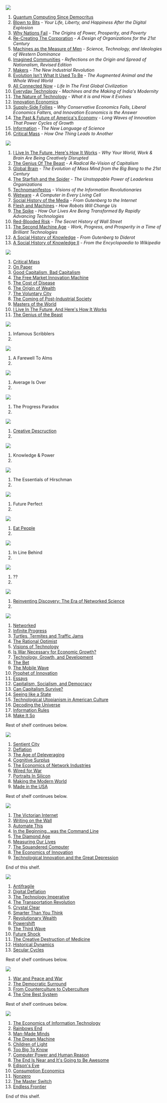 [![](http://i.imgur.com/Q1pvt9r.jpg)](http://i.imgur.com/Q1pvt9r.jpg)

1. [Quantum Computing Since Democritus](http://www.amazon.com/Quantum-Computing-since-Democritus-Aaronson/dp/0521199565)
2. [Blown to Bits](http://www.amazon.com/Blown-Bits-Liberty-Happiness-Explosion/dp/0137135599) - *Your Life, Liberty, and Happiness After the Digital Explosion*
3. [Why Nations Fail](http://www.amazon.com/Why-Nations-Fail-Origins-Prosperity/dp/0307719219) - *The Origins of Power, Prosperity, and Poverty*
4. [Re-Creating The Corporation](http://www.amazon.com/Re-Creating-Corporation-Design-Organizations-Century/dp/0195123875) - *A Design of Organizations for the 21st Century*
5. [Machines as the Measure of Men](http://www.amazon.com/Machines-Measure-Men-Technology-Comparative/dp/0801497604) - *Science, Technology, and Ideologies of Western Dominance*
6. [Imagined Communities](http://www.amazon.com/Imagined-Communities-Reflections-Nationalism-Revised/dp/1844670864) - *Reflections on the Origin and Spread of Nationalism, Revised Edition*
7. [Makers](http://www.amazon.com/Makers-The-New-Industrial-Revolution/dp/0307720950) - *The New Industrial Revolution*
8. [Evolution Isn't What It Used To Be](http://www.amazon.com/Evolution-Isnt-What-Used-Augmented/dp/0716729989) - *The Augmented Animal and the Whole Wired World*
9. [All Connected Now](http://www.amazon.com/All-Connected-Now-Global-Civilization/dp/081334154X) - *Life In The First Global Civilization*
10. [Everyday Technology](http://www.amazon.com/Everyday-Technology-Machines-Modernity-science-culture-ebook/dp/B00D4M899U) - *Machines and the Making of India's Modernity*
11. [The Nature of Technology](http://www.amazon.com/Nature-Technology-What-How-Evolves-ebook/dp/B002ISDCKW) - *What it is and How it Evolves*
12. [Innovation Economics](http://www.amazon.com/Innovation-Economics-Robert-D-Atkinson-ebook/dp/B008X8L06O)
13. [Supply-Side Follies](http://www.amazon.com/Supply-Side-Follies-Conservative-Economics-Innovation-ebook/dp/B00BZE493O) - *Why Conservative Economics Fails, Liberal Economics Falters, and Innovation Economics is the Answer*
14. [The Past & Future of America's Economy](http://www.amazon.com/Past-Future-Americas-Economy-Innovation/dp/1845425766) - *Long Waves of Innovation That Power Cycles of Growth*
15. [Information](http://www.amazon.com/Information-Hans-Christian-von-Baeyer/dp/0674018575) - *The New Language of Science*
16. [Critical Mass](http://www.amazon.com/Critical-Mass-Thing-Leads-Another/dp/0374530416) - *How One Thing Leads to Another*

[![](http://i.imgur.com/eqX59aD.jpg)](http://i.imgur.com/eqX59aD.jpg)

1. [I Live In The Future, Here's How It Works](http://www.amazon.com/Live-Future-Heres-How-Works/dp/0307591123) - *Why Your World, Work & Brain Are Being Creatively Disrupted*
2. [The Genius Of The Beast](http://www.amazon.com/The-Genius-Beast-Re-Vision-Capitalism-ebook/dp/B00C4B2GB4) - *A Radical Re-Vision of Capitalism*
3. [Global Brain](http://www.amazon.com/Global-Brain-Evolution-Mass-Century/dp/0471419192) - *The Evolution of Mass Mind from the Big Bang to the 21st Century*
4. [The Starfish and the Spider](http://www.amazon.com/The-Starfish-Spider-Unstoppable-Organizations/dp/1591841836) - *The Unstoppable Power of Leaderless Organizations*
5. [Technomanifestos](http://www.amazon.com/Technomanifestos-Information-Revolutionaries-Adam-Brate/dp/1587991039) - *Visions of the Information Revolutionaries*
6. [Wetware](http://www.amazon.com/Wetware-Computer-Every-Living-Cell/dp/0300167849) - *A Computer in Every Living Cell*
7. [Social History of the Media](http://www.amazon.com/Social-History-Media-Gutenberg-Internet/dp/0745644953) - *From Gutenberg to the Internet*
8. [Flesh and Machines](http://www.amazon.com/Flesh-Machines-Robots-Will-Change/dp/037572527X) - *How Robots Will Change Us*
9. [The Spike](http://www.amazon.com/The-Spike-Transformed-Advancing-Technologies/dp/031287782X) - *How Our Lives Are Being Transformed By Rapidly Advancing Technologies*
10. [Red-Blooded Risk](http://www.amazon.com/Red-Blooded-Risk-Secret-History-Street/dp/1118043863) - *The Secret History of Wall Street*
11. [The Second Machine Age](http://www.amazon.com/The-Second-Machine-Age-Technologies/dp/0393239357) - *Work, Progress, and Prosperity in a Time of Brilliant Technologies*
12. [A Social History of Knowledge](http://www.amazon.com/Social-History-Knowledge-Gutenberg-Diderot/dp/0745624855) - *From Gutenberg to Diderot*
13. [A Social History of Knowledge II](http://www.amazon.com/Social-History-Knowledge-Encyclopaedia-Wikipedia/dp/0745650430) - *From the Encyclopaedia to Wikipedia*

[![](http://i.imgur.com/n48qpSO.jpg)](http://i.imgur.com/n48qpSO.jpg)

1. [Critical Mass](http://www.amazon.com/Critical-Mass-Philip-Ball-ebook/dp/B008BJ0HQ4/)
2. [On Paper](http://www.amazon.com/On-Paper-Everything-Two-Thousand-Year-History/dp/0307266427)
3. [Good Capitalism, Bad Capitalism](http://www.amazon.com/Good-Capitalism-Economics-Growth-Prosperity-ebook/dp/B0015DYG9C)
4. [The Free Market Innovation Machine](http://www.amazon.com/Free-Market-Innovation-Machine-Analyzing-Capitalism-ebook/dp/B00J0HCLB0/)
5. [The Cost of Disease](http://www.amazon.com/Cost-Disease-Computers-Cheaper-Health-ebook/dp/B009B5STCG)
6. [The Origin of Wealth](http://www.amazon.com/Origin-Wealth-Remaking-Economics-Business/dp/1422121038)
7. [The Voluntary City](http://www.amazon.com/Voluntary-City-Community-Economics-Cognition/dp/0472088378)
8. [The Coming of Post-Industrial Society](http://www.amazon.com/The-Coming-Post-Industrial-Society-Forecasting/dp/0465097138)
9. [Masters of the World](http://www.amazon.com/Masters-Word-Media-Shaped-History/dp/080212139X)
10. [I Live In The Future, And Here's How It Works](http://www.amazon.com/Live-Future-Heres-How-Works/dp/0307591123)
11. [The Genius of the Beast](http://www.amazon.com/The-Genius-Beast-Re-Vision-Capitalism/dp/1616144785)

[![](http://i.imgur.com/C5ErIVY.jpg)](http://i.imgur.com/C5ErIVY.jpg)

1. Infamous Scribblers
2. 

[![](http://i.imgur.com/Xzk7nzU.jpg)](http://i.imgur.com/Xzk7nzU.jpg)

1. A Farewell To Alms
2. 

[![](http://i.imgur.com/vm02Z14.jpg)](http://i.imgur.com/vm02Z14.jpg)

1. Average Is Over
2. 

[![](http://i.imgur.com/Mg8J5S2.jpg)](http://i.imgur.com/Mg8J5S2.jpg)

1. The Progress Paradox
2. 

[![](http://i.imgur.com/Ey7MmZi.jpg)](http://i.imgur.com/Ey7MmZi.jpg)

1. [Creative Descruction](http://www.amazon.com/Creative-Destruction-Underperform-Market-And-Successfully/dp/038550134X)
2. 

[![](http://i.imgur.com/psLRlOX.jpg)](http://i.imgur.com/psLRlOX.jpg)

1. Knowledge & Power
2. 

[![](http://i.imgur.com/LlKigzO.jpg)](http://i.imgur.com/LlKigzO.jpg)

1. The Essentials of Hirschman
2. 

[![](http://i.imgur.com/U4iitT7.jpg)](http://i.imgur.com/U4iitT7.jpg)

1. Future Perfect
2. 

[![](http://i.imgur.com/AIHhUsv.jpg)](http://i.imgur.com/AIHhUsv.jpg)

1. [Eat People](http://www.amazon.com/Eat-People-Unapologetic-Game-Changing-Entrepreneurs/dp/1591845424)
2. 

[![](http://i.imgur.com/SVqN0eH.jpg)](http://i.imgur.com/SVqN0eH.jpg)

1. In Line Behind
2. 

[![](http://i.imgur.com/1Mu7lte.jpg)](http://i.imgur.com/1Mu7lte.jpg)

1. ??
2. 

[![](http://i.imgur.com/uJe1Cwk.jpg)](http://i.imgur.com/uJe1Cwk.jpg)

1. [Reinventing Discovery: The Era of Networked Science](http://www.amazon.com/Reinventing-Discovery-The-Networked-Science/dp/0691148902)
2. 

[![](http://i.imgur.com/eU6oXWC.jpg)](http://i.imgur.com/eU6oXWC.jpg)

1. [Networked](http://www.amazon.com/Networked-New-Social-Operating-System/dp/0262526166)
2. [Infinite Progress](http://www.amazon.com/Infinite-Progress-Internet-Technology-Ignorance/dp/1608324044)
3. [Turtles, Termites and Traffic Jams](http://www.amazon.com/Turtles-Termites-Traffic-Jams-Explorations/dp/0262680939)
4. [The Rational Optimist](http://www.amazon.com/Rational-Optimist-Prosperity-Evolves-P-S/dp/0061452068)
5. [Visions of Technology](http://www.amazon.com/Visions-Technology-Century-Machines-Systems/dp/0684863111)
6. [Is War Necessary for Economic Growth?](http://www.amazon.com/War-Necessary-Economic-Growth-Procurement/dp/0195188047)
7. [Technology, Growth, and Development](http://www.amazon.com/Technology-Growth-Development-Innovation-Perspective/dp/0195118715)
8. [The Bet](http://www.amazon.com/The-Bet-Ehrlich-Julian-Gamble/dp/0300198973)
9. [The Mobile Wave](http://www.amazon.com/The-Mobile-Wave-Intelligence-Everything/dp/1593157207)
10. [Prophet of Innovation](http://www.amazon.com/Prophet-Innovation-Schumpeter-Creative-Destruction/dp/0674034813)
11. [Essays](http://www.amazon.com/Essays-Entrepreneurs-Innovations-Evolution-Capitalism/dp/0887387640)
12. [Capitalism, Socialism, and Democracy](http://www.amazon.com/Capitalism-Socialism-Democracy-Third-Edition/dp/0061561614)
13. [Can Capitalism Survive?](http://www.amazon.com/Can-Capitalism-Survive-Creative-Destruction/dp/0061928011)
14. [Seeing like a State](http://www.amazon.com/Seeing-like-State-Certain-Condition/dp/0300078153)
15. [Technological Utopianism in American Culture](http://www.amazon.com/Technological-Utopianism-American-Culture-Howard/dp/0815630611)
16. [Decoding the Universe](http://www.amazon.com/Decoding-Universe-Information-Explaining-Everything/dp/0143038397)
17. [Information Rules](http://www.amazon.com/Information-Rules-Strategic-Network-Economy/dp/087584863X)
18. [Make It So](http://www.amazon.com/Make-So-Interaction-Lessons-Science/dp/1933820985)

Rest of shelf continues below.

[![](http://i.imgur.com/L5as1Yv.jpg)](http://i.imgur.com/L5as1Yv.jpg)

1. [Sentient City](http://www.amazon.com/Sentient-City-Ubiquitous-Computing-Architecture/dp/0262515865)
2. [Deflation](http://www.amazon.com/Deflation-Gary-Shilling-ebook/dp/B000FA5L40)
3. [The Age of Deleveraging](http://www.amazon.com/Age-Deleveraging-Updated-Investment-Strategies/dp/111815018X)
4. [Cognitive Surplus](http://www.amazon.com/Cognitive-Surplus-Technology-Consumers-Collaborators/dp/0143119583)
5. [The Economics of Network Industries](http://www.amazon.com/Economics-Network-Industries-Oz-Shy/dp/0521805007)
6. [Wired for War](http://www.amazon.com/Wired-War-Robotics-Revolution-Conflict/dp/0143116843)
7. [Portraits In Silicon](http://www.amazon.com/Portraits-Silicon-Robert-Slater/dp/0262691310)
8. [Making the Modern World](http://www.amazon.com/Making-Modern-World-Materials-Dematerialization/dp/1119942535)
9. [Made in the USA](http://www.amazon.com/Made-USA-Retreat-American-Manufacturing/dp/0262019388)

Rest of shelf continues below.

[![](http://i.imgur.com/k6qPi4c.jpg)](http://i.imgur.com/k6qPi4c.jpg)

1. [The Victorian Internet](http://www.amazon.com/Victorian-Internet-Remarkable-Nineteenth--line/dp/162040592X)
2. [Writing on the Wall](http://www.amazon.com/Writing-Wall-Social-Media-First/dp/1620402858)
3. [Automate This](http://www.amazon.com/Automate-This-Algorithms-Markets-World/dp/1591846528)
4. [In the Beginning...was the Command Line](http://www.amazon.com/Beginning-was-Command-Line/dp/0380815931)
5. [The Diamond Age](http://www.amazon.com/Diamond-Age-Illustrated-Primer-Spectra/dp/0553380966)
6. [Measuring Our Lives](http://www.amazon.com/Mismeasuring-Our-Lives-Why-Doesnt/dp/1595585192)
7. [The Squandered Computer](http://www.amazon.com/Squandered-Computer-Evaluating-Information-Technologies/dp/0962041319)
8. [The Economics of Innovation](http://www.amazon.com/Economics-Innovation-G-M-Peter-Swann/dp/1848440278)
9. [Technological Innovation and the Great Depression](http://www.amazon.com/Technological-Innovation-Great-Depression-Szostak/dp/0813389410)

End of this shelf.

[![](http://i.imgur.com/WQHy7wg.jpg)](http://i.imgur.com/WQHy7wg.jpg)

1. [Antifragile](http://www.amazon.com/Antifragile-Things-That-Disorder-Incerto/dp/0812979680)
2. [Digital Deflation](http://www.amazon.com/Digital-Deflation-Graham-Tanaka/dp/0071498990)
3. [The Technology Imperative](http://www.amazon.com/The-Technology-Imperative-Gregory-Tassey/dp/1848444699)
4. [The Transportation Revolution](http://www.amazon.com/Transportation-Revolution-1815-1860-Economic-History/dp/0873321014)
5. [Crystal Clear](http://www.amazon.com/Crystal-Clear-Struggle-Communications-Technology/dp/0470046066)
6. [Smarter Than You Think](http://www.amazon.com/Smarter-Than-You-Think-Technology/dp/0143125826)
7. [Revolutionary Wealth](http://www.amazon.com/Revolutionary-Wealth-created-change-lives/dp/038552207X)
8. [Powershift](http://www.amazon.com/Powershift-Knowledge-Wealth-Violence-Century/dp/0553292153)
9. [The Third Wave](http://www.amazon.com/The-Third-Wave-Alvin-Toffler/dp/0553246984)
10. [Future Shock](http://www.amazon.com/Future-Shock-Alvin-Toffler/dp/0553277375)
11. [The Creative Destruction of Medicine](http://www.amazon.com/Creative-Destruction-Medicine-Digital-Revolution/dp/0465061834)
12. [Historical Dynamics](http://www.amazon.com/Historical-Dynamics-Princeton-Studies-Complexity/dp/0691116695)
13. [Secular Cycles](http://www.amazon.com/Secular-Cycles-Peter-Turchin/dp/0691136963)

Rest of shelf continues below.

[![](http://i.imgur.com/PYmmPQu.jpg)](http://i.imgur.com/PYmmPQu.jpg)

1. [War and Peace and War](http://www.amazon.com/War-Peace-Rise-Fall-Empires/dp/0452288193)
2. [The Democratic Surround](http://www.amazon.com/The-Democratic-Surround-Multimedia-Psychedelic/dp/0226817466)
3. [From Counterculture to Cyberculture](http://www.amazon.com/From-Counterculture-Cyberculture-Stewart-Utopianism/dp/0226817423)
4. [The One Best System](http://www.amazon.com/The-One-Best-System-Education/dp/0674637828)

Rest of shelf continues below.

[![](http://i.imgur.com/QaMVQLm.jpg)](http://i.imgur.com/QaMVQLm.jpg)

1. [The Economics of Information Technology](http://www.amazon.com/The-Economics-Information-Technology-Introduction/dp/0521605210)
2. [Rainbows End](http://www.amazon.com/Rainbows-End-Vernor-Vinge/dp/0812536363)
3. [Man-Made Minds](http://www.amazon.com/Man-Made-Minds-Promise-Artificial-Intelligence/dp/0802708994)
4. [The Dream Machine](http://www.amazon.com/The-Dream-Machine-Licklider-Revolution/dp/0670899763)
5. [Children of Light](http://www.amazon.com/Children-Light-Electricity-Changed-Britain/dp/1848871171)
6. [Too Big To Know](http://www.amazon.com/Too-Big-Know-Rethinking-Everywhere/dp/0465085962)
7. [Computer Power and Human Reason](http://www.amazon.com/Computer-Power-Human-Reason-Calculation/dp/0716704633)
8. [The End Is Near and It's Going to Be Awesome](http://www.amazon.com/The-End-Near-Going-Awesome/dp/0062220683)
9. [Edison's Eve](http://www.amazon.com/Edisons-Eve-Magical-History-Mechanical/dp/1400031583)
10. [Consumption Economics](http://www.amazon.com/Consumption-Economics-The-Rules-Tech/dp/0984213031)
11. [Nonzero](http://www.amazon.com/Nonzero-The-Logic-Human-Destiny/dp/0679758941)
12. [The Master Switch](http://www.amazon.com/The-Master-Switch-Information-Empires/dp/0307390993)
13. [Endless Frontier](http://www.amazon.com/Endless-Frontier-Vannevar-Engineer-American/dp/0684828219)

End of this shelf.
